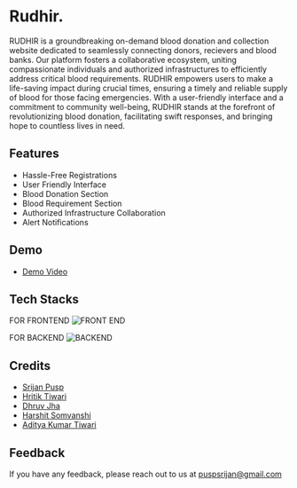 
# Rudhir.

RUDHIR is a groundbreaking on-demand blood donation and collection website dedicated to seamlessly connecting donors, recievers and blood banks. Our platform fosters a collaborative ecosystem, uniting compassionate individuals and authorized infrastructures to efficiently address critical blood requirements. RUDHIR empowers users to make a life-saving impact during crucial times, ensuring a timely and reliable supply of blood for those facing emergencies. With a user-friendly interface and a commitment to community well-being, RUDHIR stands at the forefront of revolutionizing blood donation, facilitating swift responses, and bringing hope to countless lives in need.


## Features

- Hassle-Free Registrations
- User Friendly Interface
- Blood Donation Section
- Blood Requirement Section
- Authorized Infrastructure Collaboration
- Alert Notifications


## Demo

 - [Demo Video](https://drive.google.com/file/d/1EWHe_dNyb9CpNyJlJF7tDvG3x4e4Rka5/view?usp=sharing)


## Tech Stacks

FOR FRONTEND
![FRONT END](https://www.freepnglogos.com/uploads/html5-logo-png/html5-logo-best-web-design-psd-html-cms-development-ecommerce-6.png)

FOR BACKEND
![BACKEND](https://upload.wikimedia.org/wikipedia/commons/b/bd/Firebase_Logo.png)
## Credits

 - [Srijan Pusp](https://www.linkedin.com/in/srijanpusp/)
 - [Hritik Tiwari](https://www.linkedin.com/in/hritik-tiwari-577887239/)
  - [Dhruv Jha](https://www.linkedin.com/in/dhruv-jha-a33b51240/)
   - [Harshit Somvanshi](https://www.linkedin.com/in/harshit-somvanshi-a63513258/)
   - [Aditya Kumar Tiwari](https://www.linkedin.com/in/akt11/)
## Feedback

If you have any feedback, please reach out to us at puspsrijan@gmail.com

